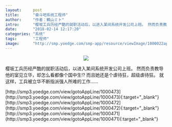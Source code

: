 ```yaml
---
layout:     post
title:      "奋斗吧系统工程师"
author:     "作者：鶴山ミト"
intro:      "樱坂工兵历经严酷的就职活动后，以进入某间系统开发公司上班。 然而负责教导他的室见立华，却怎么看都像个国中生!? 而且她还是个虐待狂，超级虐待狂。 就这样，工兵被立华不断指派强人所难的工作……"
date:       "2018-02-14 12:17:20"
categories: "系统"
tags:       "工程师"
image:      "http://smp.yoedge.com/smp-app/resource/viewImage/1000022appline.png"
---
```

<div style="text-align: center">
<p><img src="http://smp.yoedge.com/smp-app/resource/viewImage/1000022appline.png"/></p>
</div>
<p class="post-meta">
<span>樱坂工兵历经严酷的就职活动后，以进入某间系统开发公司上班。 然而负责教导他的室见立华，却怎么看都像个国中生!? 而且她还是个虐待狂，超级虐待狂。 就这样，工兵被立华不断指派强人所难的工作……</span>
</p>
[http://smp3.yoedge.com/view/gotoAppLine/1000473](http://smp3.yoedge.com/view/gotoAppLine/1000473){:target="_blank"}
[http://smp3.yoedge.com/view/gotoAppLine/1000472](http://smp3.yoedge.com/view/gotoAppLine/1000472){:target="_blank"}
[http://smp3.yoedge.com/view/gotoAppLine/1000471](http://smp3.yoedge.com/view/gotoAppLine/1000471){:target="_blank"}


